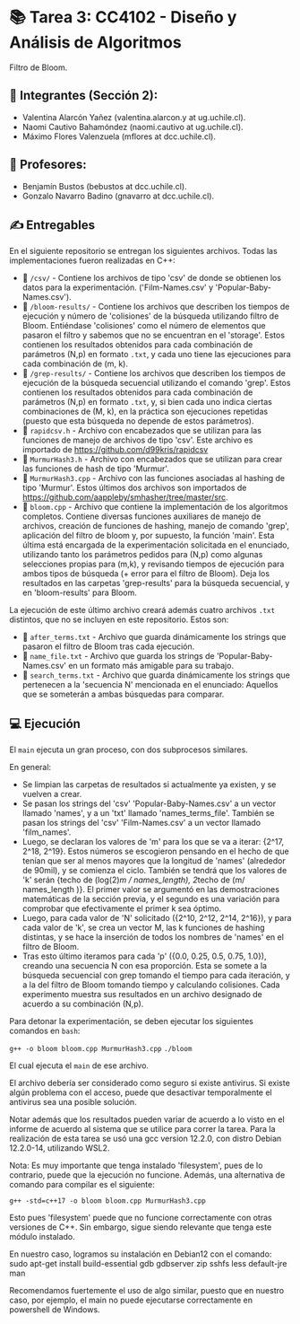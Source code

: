 # 📚 Tarea 3: CC4102 - Diseño y Análisis de Algoritmos

Filtro de Bloom.

## 👤 Integrantes (Sección 2): 

- Valentina Alarcón Yañez (valentina.alarcon.y at ug.uchile.cl).
- Naomi Cautivo Bahamóndez (naomi.cautivo at ug.uchile.cl).
- Máximo Flores Valenzuela (mflores at dcc.uchile.cl).

## 👤 Profesores:

- Benjamín Bustos (bebustos at dcc.uchile.cl).
- Gonzalo Navarro Badino (gnavarro at dcc.uchile.cl).

## ✍️ Entregables

En el siguiente repositorio se entregan los siguientes archivos. Todas las implementaciones fueron realizadas en C++:

- 📁 $\texttt{/csv/}$ - Contiene los archivos de tipo 'csv' de donde se obtienen los datos para la experimentación. ('Film-Names.csv' y 'Popular-Baby-Names.csv').
- 📁 $\texttt{/bloom-results/}$ - Contiene los archivos que describen los tiempos de ejecución y número de 'colisiones' de la búsqueda utilizando filtro de Bloom. Entiéndase 'colisiones' como el número de elementos que pasaron el filtro y sabemos que no se encuentran en el 'storage'. Estos contienen los resultados obtenidos para cada combinación de parámetros (N,p) en formato $\texttt{.txt}$, y cada uno tiene las ejecuciones para cada combinación de (m, k).
- 📁 $\texttt{/grep-results/}$ - Contiene los archivos que describen los tiempos de ejecución de la búsqueda secuencial utilizando el comando 'grep'. Estos contienen los resultados obtenidos para cada combinación de parámetros (N,p) en formato $\texttt{.txt}$, y, si bien cada uno indica ciertas combinaciones de (M, k), en la práctica son ejecuciones repetidas (puesto que esta búsqueda no depende de estos parámetros).
- 📄 $\texttt{rapidcsv.h}$ - Archivo con encabezados que se utilizan para las funciones de manejo de archivos de tipo 'csv'. Este archivo es importado de https://github.com/d99kris/rapidcsv
- 📄 $\texttt{MurmurHash3.h}$ - Archivo con encabezados que se utilizan para crear las funciones de hash de tipo 'Murmur'.
- 📄 $\texttt{MurmurHash3.cpp}$ - Archivo con las funciones asociadas al hashing de tipo 'Murmur'. Estos últimos dos archivos son importados de https://github.com/aappleby/smhasher/tree/master/src.
- 📄 $\texttt{bloom.cpp}$ - Archivo que contiene la implementación de los algoritmos completos. Contiene diversas funciones auxiliares de manejo de archivos, creación de funciones de hashing, manejo de comando 'grep', aplicación del filtro de bloom y, por supuesto, la función 'main'. Esta última está encargada de la experimentación solicitada en el enunciado, utilizando tanto los parámetros pedidos para (N,p) como algunas selecciones propias para (m,k), y revisando tiempos de ejecución para ambos tipos de búsqueda (+ error para el filtro de Bloom). Deja los resultados en las carpetas 'grep-results' para la búsqueda secuencial, y en 'bloom-results' para Bloom.

La ejecución de este último archivo creará además cuatro archivos $\texttt{.txt}$ distintos, que no se incluyen en este repositorio. Estos son:
- 📄 $\texttt{after_terms.txt}$ - Archivo que guarda dinámicamente los strings que pasaron el filtro de Bloom tras cada ejecución.
- 📄 $\texttt{name_file.txt}$ - Archivo que guarda los strings de 'Popular-Baby-Names.csv' en un formato más amigable para su trabajo.
- 📄 $\texttt{search_terms.txt}$ - Archivo que guarda dinámicamente los strings que pertenecen a la 'secuencia N' mencionada en el enunciado: Aquellos que se someterán a ambas búsquedas para comparar.


## 💻 Ejecución

El $\texttt{main}$ ejecuta un gran proceso, con dos subprocesos similares.

En general:
- Se limpian las carpetas de resultados si actualmente ya existen, y se vuelven a crear.
- Se pasan los strings del 'csv' 'Popular-Baby-Names.csv' a un vector llamado 'names', y a un 'txt' llamado 'names_terms_file'. También se pasan los strings del 'csv' 'Film-Names.csv' a un vector llamado 'film_names'.
- Luego, se declaran los valores de 'm' para los que se va a iterar: {2^17, 2^18, 2^19}. Estos números se escogieron pensando en el hecho de que tenían que ser al menos mayores que la longitud de 'names' (alrededor de 90mil), y se comienza el ciclo. También se tendrá que los valores de 'k' serán {techo de (log(2)*m / names_length), 2*techo de (m/ names_length )}. El primer valor se argumentó en las demostraciones matemáticas de la sección previa, y el segundo es una variación para comprobar que efectivamente el primer k sea óptimo.
- Luego, para cada valor de 'N' solicitado ({2^10, 2^12, 2^14, 2^16}), y para cada valor de 'k', se crea un vector M, las k funciones de hashing distintas, y se hace la inserción de todos los nombres de 'names' en el filtro de Bloom.
- Tras esto último iteramos para cada 'p' ({0.0, 0.25, 0.5, 0.75, 1.0}), creando una secuencia N con esa proporción. Esta se somete a la búsqueda secuencial con grep tomando el tiempo para cada iteración, y a la del filtro de Bloom tomando tiempo y calculando colisiones. Cada experimento muestra sus resultados en un archivo designado de acuerdo a su combinación (N,p).


Para detonar la experimentación, se deben ejecutar los siguientes comandos en $\texttt{bash}$:

`g++ -o bloom bloom.cpp MurmurHash3.cpp`
`./bloom`

El cual ejecuta el $\texttt{main}$ de ese archivo.

El archivo debería ser considerado como seguro si existe antivirus. Si existe algún problema con el acceso, puede que desactivar temporalmente el antivirus sea una posible solución.

Notar además que los resultados pueden variar de acuerdo a lo visto en el informe de acuerdo al sistema que se utilice para correr la tarea. Para la realización de esta tarea se usó una gcc version 12.2.0, con distro Debian 12.2.0-14, utilizando WSL2.

Nota: Es muy importante que tenga instalado 'filesystem', pues de lo contrario, puede que la ejecución no funcione. Además, una alternativa de comando para compilar es el siguiente:

`g++ -std=c++17 -o bloom bloom.cpp MurmurHash3.cpp`

Esto pues 'filesystem' puede que no funcione correctamente con otras versiones de C++. Sin embargo, sigue siendo relevante que tenga este módulo instalado.

En nuestro caso, logramos su instalación en Debian12 con el comando:
sudo apt-get install build-essential gdb gdbserver zip sshfs less default-jre man

Recomendamos fuertemente el uso de algo similar, puesto que en nuestro caso, por ejemplo, el main no puede ejecutarse correctamente en powershell de Windows.